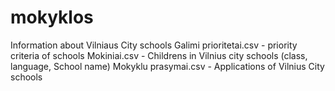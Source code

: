 # mokyklos
Information about Vilniaus City schools
Galimi prioritetai.csv - priority criteria of schools
Mokiniai.csv - Childrens in Vilnius city schools (class, language, School name)
Mokyklu prasymai.csv - Applications of Vilnius City schools
